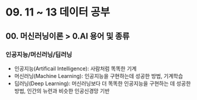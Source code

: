 # 09. 11 ~ 13 데이터 공부




## 00. 머신러닝이론 > 0.AI 용어 및 종류

### 인공지능/머신러닝/딥러닝

* 인공지능(Artificail Intelligence): 사람처럼 똑똑한 기계
* 머신러닝(Machine Learning): 인공지능을 구현하는데 성공한 방법, 기계학습
* 딥러닝(Deep Learning): 머신러닝보다 더 똑똑한 인공지능을 구현하는 데 성공한 방법, 인간의 뉴런과 비슷한 인공신경망 기반